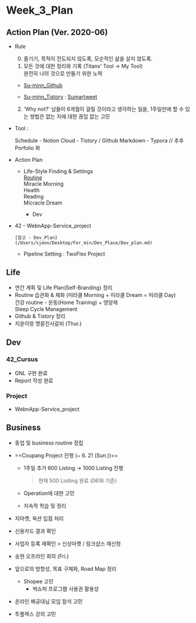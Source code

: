 

# Week_3_Plan



## Action Plan (Ver. 2020-06)



- Rule

  0) 즐기기, 목적이 전도되지 않도록, 모순적인 삶을 살지 않도록.  
  1) 모든 것에 대한 정리와 기록 (Titans' Tool -> My Tool)  
  완전히 나의 것으로 만들기 위한 노력

  - [Su-minn_Github](https://github.com/Su-minn)

  - [Su-minn_Tistory](https://sumartweet.tistory.com/) : [Sumartweet](https://sumartweet.tistory.com/)

  2) 'Why not?'
  남들이 6개월이 걸릴 것이라고 생각하는 일을, 1주일만에 할 수 있는 방법은 없는 지에 대한 끊임 없는 고민



- Tool : 

  Schedule - Notion
  Cloud - Tistory / Github
  Markdown - Typora
  // 추후 Porfolio 화

  

- Action Plan

  - Life-Style Finding & Settings  
    [Routine](/Users/sjeon/Desktop/For_min/Plan/Routine.md)  
    	Miracle Morning  
    	Health  
    	Reading  
    	Micracle Dream    

    - Dev
      
- 42
      - WebnApp-Service_project

      [참고 - Dev_Plan](/Users/sjeon/Desktop/For_min/Dev_Place/Dev_plan.md)

      
      
    - Pipeline Setting
      : TwoFlex Project



## Life



- 연간 계획 및 Life Plan(Self-Branding) 정리
- Routine 습관화 & 체화 (미라클 Morning + 미라클 Dream = 미라클 Day)  
  건강 routine - 운동(Home Training) + 영양제   
  Sleep Cycle Management
- Github & Tistory 정리
- 지윤이랑 명륜진사갈비 (Thur.)



## Dev



### 42_Cursus

- GNL 구현 완료
- Report 작성 완료



### Project

- WebnApp-Service_project



## Business



- 동업 및 business routine 정립

- ==Coupang Project 진행  (~ 6. 21 (Sun.))==   

  - 1주일 추가 600 Listing -> 1000 Listing 진행  

    > 현재 500 Lisiting 완료 (0616 기준)

  - Operation에 대한 고민

  - 지속적 학습 및 정리

- 지마켓, 옥션 입점 처리

- 신용카드 결과 확인

- 사업자 등록 재확인 > 신상마켓 / 링크샵스 재신청

- 승현 오프라인 회의 (Fri.)
- 앞으로의 방항성, 목표 구체화, Road Map 정리
  - Shopee 고민
    - 싹쇼피 프로그램 사용권 활용성
- 온라인 해공대님 모임 참석 고민
- 투플렉스 강의 고민